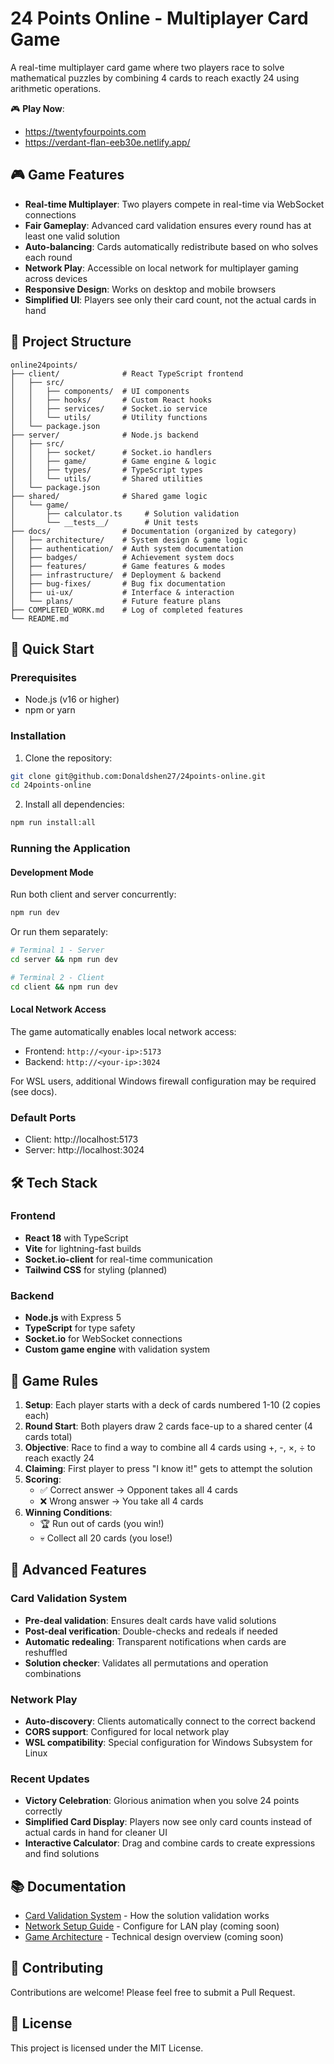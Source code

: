 # 24 Points Online - Multiplayer Card Game

A real-time multiplayer card game where two players race to solve mathematical puzzles by combining 4 cards to reach exactly 24 using arithmetic operations.

🎮 **Play Now**: 
- https://twentyfourpoints.com
- https://verdant-flan-eeb30e.netlify.app/

## 🎮 Game Features

- **Real-time Multiplayer**: Two players compete in real-time via WebSocket connections
- **Fair Gameplay**: Advanced card validation ensures every round has at least one valid solution
- **Auto-balancing**: Cards automatically redistribute based on who solves each round
- **Network Play**: Accessible on local network for multiplayer gaming across devices
- **Responsive Design**: Works on desktop and mobile browsers
- **Simplified UI**: Players see only their card count, not the actual cards in hand

## 📁 Project Structure

```
online24points/
├── client/              # React TypeScript frontend
│   ├── src/
│   │   ├── components/  # UI components
│   │   ├── hooks/       # Custom React hooks
│   │   ├── services/    # Socket.io service
│   │   └── utils/       # Utility functions
│   └── package.json
├── server/              # Node.js backend
│   ├── src/
│   │   ├── socket/      # Socket.io handlers
│   │   ├── game/        # Game engine & logic
│   │   ├── types/       # TypeScript types
│   │   └── utils/       # Shared utilities
│   └── package.json
├── shared/              # Shared game logic
│   └── game/
│       ├── calculator.ts     # Solution validation
│       └── __tests__/        # Unit tests
├── docs/                # Documentation (organized by category)
│   ├── architecture/    # System design & game logic
│   ├── authentication/  # Auth system documentation
│   ├── badges/          # Achievement system docs
│   ├── features/        # Game features & modes
│   ├── infrastructure/  # Deployment & backend
│   ├── bug-fixes/       # Bug fix documentation
│   ├── ui-ux/           # Interface & interaction
│   └── plans/           # Future feature plans
├── COMPLETED_WORK.md    # Log of completed features
└── README.md
```

## 🚀 Quick Start

### Prerequisites
- Node.js (v16 or higher)
- npm or yarn

### Installation

1. Clone the repository:
```bash
git clone git@github.com:Donaldshen27/24points-online.git
cd 24points-online
```

2. Install all dependencies:
```bash
npm run install:all
```

### Running the Application

#### Development Mode
Run both client and server concurrently:
```bash
npm run dev
```

Or run them separately:
```bash
# Terminal 1 - Server
cd server && npm run dev

# Terminal 2 - Client  
cd client && npm run dev
```

#### Local Network Access
The game automatically enables local network access:
- Frontend: `http://<your-ip>:5173`
- Backend: `http://<your-ip>:3024`

For WSL users, additional Windows firewall configuration may be required (see docs).

### Default Ports
- Client: http://localhost:5173
- Server: http://localhost:3024

## 🛠️ Tech Stack

### Frontend
- **React 18** with TypeScript
- **Vite** for lightning-fast builds
- **Socket.io-client** for real-time communication
- **Tailwind CSS** for styling (planned)

### Backend
- **Node.js** with Express 5
- **TypeScript** for type safety
- **Socket.io** for WebSocket connections
- **Custom game engine** with validation system

## 🎯 Game Rules

1. **Setup**: Each player starts with a deck of cards numbered 1-10 (2 copies each)
2. **Round Start**: Both players draw 2 cards face-up to a shared center (4 cards total)
3. **Objective**: Race to find a way to combine all 4 cards using +, -, ×, ÷ to reach exactly 24
4. **Claiming**: First player to press "I know it!" gets to attempt the solution
5. **Scoring**:
   - ✅ Correct answer → Opponent takes all 4 cards
   - ❌ Wrong answer → You take all 4 cards
6. **Winning Conditions**:
   - 🏆 Run out of cards (you win!)
   - 💀 Collect all 20 cards (you lose!)

## 🔧 Advanced Features

### Card Validation System
- **Pre-deal validation**: Ensures dealt cards have valid solutions
- **Post-deal verification**: Double-checks and redeals if needed
- **Automatic redealing**: Transparent notifications when cards are reshuffled
- **Solution checker**: Validates all permutations and operation combinations

### Network Play
- **Auto-discovery**: Clients automatically connect to the correct backend
- **CORS support**: Configured for local network play
- **WSL compatibility**: Special configuration for Windows Subsystem for Linux

### Recent Updates
- **Victory Celebration**: Glorious animation when you solve 24 points correctly
- **Simplified Card Display**: Players now see only card counts instead of actual cards in hand for cleaner UI
- **Interactive Calculator**: Drag and combine cards to create expressions and find solutions

## 📚 Documentation

- [Card Validation System](docs/card-validation-system.md) - How the solution validation works
- [Network Setup Guide](docs/network-setup.md) - Configure for LAN play (coming soon)
- [Game Architecture](docs/architecture.md) - Technical design overview (coming soon)

## 🤝 Contributing

Contributions are welcome! Please feel free to submit a Pull Request.

## 📄 License

This project is licensed under the MIT License.